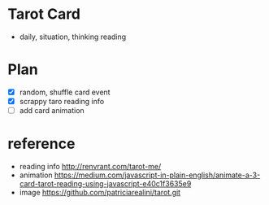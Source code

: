 # Tarot Card
* daily, situation, thinking reading

# Plan
* [x] random, shuffle card event
* [x] scrappy taro reading info
* [ ] add card animation

# reference
* reading info http://renvrant.com/tarot-me/
* animation https://medium.com/javascript-in-plain-english/animate-a-3-card-tarot-reading-using-javascript-e40c1f3635e9
* image https://github.com/patriciarealini/tarot.git